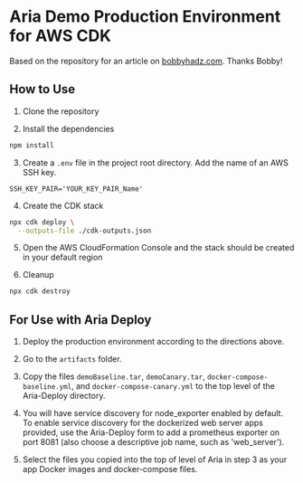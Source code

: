 # Aria Demo Production Environment for AWS CDK

Based on the repository for an article on
[bobbyhadz.com](https://bobbyhadz.com/blog/aws-cdk-application-load-balancer). Thanks Bobby!

## How to Use

1. Clone the repository

2. Install the dependencies

```bash
npm install
```

3. Create a `.env` file in the project root directory. Add the name of an AWS SSH key.

```
SSH_KEY_PAIR='YOUR_KEY_PAIR_Name'
```

4. Create the CDK stack

```bash
npx cdk deploy \
  --outputs-file ./cdk-outputs.json
```

5. Open the AWS CloudFormation Console and the stack should be created in your
   default region

6. Cleanup

```bash
npx cdk destroy
```

## For Use with Aria Deploy

1. Deploy the production environment according to the directions above.

2. Go to the `artifacts` folder.

3. Copy the files `demoBaseline.tar`, `demoCanary.tar`, `docker-compose-baseline.yml`, and `docker-compose-canary.yml` to the top level of the Aria-Deploy directory.

4. You will have service discovery for node_exporter enabled by default. To enable service discovery for the dockerized web server apps provided, use the Aria-Deploy form to add a prometheus exporter on port 8081 (also choose a descriptive job name, such as 'web_server'). 

5. Select the files you copied into the top of level of Aria in step 3 as your app Docker images and docker-compose files.
